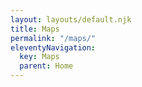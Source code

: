 ```yaml
---
layout: layouts/default.njk
title: Maps
permalink: "/maps/"
eleventyNavigation:
  key: Maps
  parent: Home
---
```

